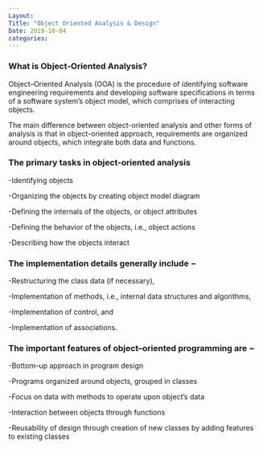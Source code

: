 ```yaml
---
Layout:
Title: "Object Oriented Analysis & Design"
Date: 2019-10-04
categories:
---
```

### What is Object-Oriented Analysis?
Object–Oriented Analysis (OOA) is the procedure of identifying software engineering requirements and developing software specifications in terms of a software system’s object model, which comprises of interacting objects.

The main difference between object-oriented analysis and other forms of analysis is that in object-oriented approach, requirements are organized around objects, which integrate both data and functions.

### The primary tasks in object-oriented analysis
-Identifying objects

-Organizing the objects by creating object model diagram

-Defining the internals of the objects, or object attributes

-Defining the behavior of the objects, i.e., object actions

-Describing how the objects interact

### The implementation details generally include −
-Restructuring the class data (if necessary),

-Implementation of methods, i.e., internal data structures and algorithms,

-Implementation of control, and

-Implementation of associations.

### The important features of object–oriented programming are −
-Bottom–up approach in program design

-Programs organized around objects, grouped in classes

-Focus on data with methods to operate upon object’s data

-Interaction between objects through functions

-Reusability of design through creation of new classes by adding features to existing classes